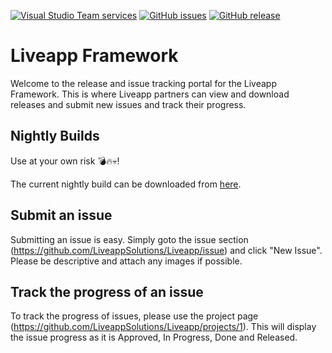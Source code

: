 [![Visual Studio Team services](https://img.shields.io/vso/build/liveappsolutions/c6ac97a3-358b-4038-b3d9-8ef5e91362a7/5.svg)](https://dev.liveapp.com.au/TestResults.html) [![GitHub issues](https://img.shields.io/github/issues/liveappsolutions/liveapp.svg)](https://github.com/LiveappSolutions/Liveapp/issues) [![GitHub release](https://img.shields.io/github/release/liveappsolutions/liveapp.svg)](https://github.com/LiveappSolutions/Liveapp/releases)
# Liveapp Framework

Welcome to the release and issue tracking portal for the Liveapp Framework. This is where Liveapp partners can view and download releases and submit new issues and track their progress.

## Nightly Builds ##

Use at your own risk :bomb::fire::skull:!

The current nightly build can be downloaded from [here](https://dev.liveapp.com.au/Downloads/Nightly.zip).

## Submit an issue

Submitting an issue is easy. Simply goto the issue section (https://github.com/LiveappSolutions/Liveapp/issue) and click "New Issue". Please be descriptive and attach any images if possible.

## Track the progress of an issue

To track the progress of issues, please use the project page (https://github.com/LiveappSolutions/Liveapp/projects/1). This will display the issue progress as it is Approved, In Progress, Done and Released.
